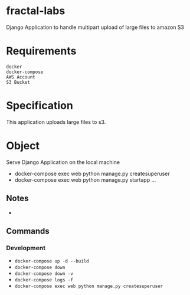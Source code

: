 # fractal-labs
Django Application to handle multipart upload of large files to amazon S3

# Requirements
```
docker
docker-compose
AWS Account 
S3 Bucket 
```
# Specification
This application uploads large files to s3. 

# Object
Serve Django Application on the local machine

- docker-compose exec web python manage.py createsuperuser
- docker-compose exec web python manage.py startapp ...

## Notes

- 

## Commands

### Development

- `docker-compose up -d --build`
- `docker-compose down`
- `docker-compose down -v`
- `docker-compose logs -f`
- `docker-compose exec web python manage.py createsuperuser`
